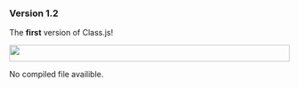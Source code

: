 <h3>Version 1.2</h3>
<p>The <b>first</b> version of Class.js!</p>
<img src="https://studio.code.org/v3/assets/zIjul2-4bOQM7pJtfgMUpiotcxSQcpjrukJWO48tvjE/Screenshot-2022-03-28-11.38.12-AM.png?t=1648483634156" height="30px" width="100%">
<p>No compiled file availible.</p>
